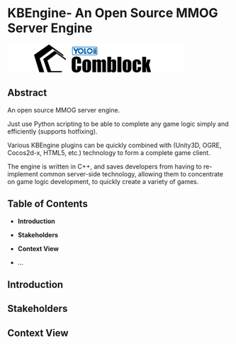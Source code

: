 # KBEngine- An Open Source MMOG Server    Engine

![kbelogo1](https://github.com/IchiMaRu0/kbengine/blob/master/%E7%AC%AC%E4%BA%94%E7%BB%84-%E8%BF%9B%E5%BA%A6%E6%97%A5%E5%BF%97/pics/kbelogo1.png)

## Abstract

An open source MMOG server engine. 

Just use Python scripting to be able to complete any game logic simply and efficiently (supports hotfixing).

Various KBEngine plugins can be quickly combined with (Unity3D, OGRE, Cocos2d-x, HTML5, etc.) technology to form a complete game client.

The engine is written in C++, and saves developers from having to re-implement common server-side 
technology, allowing them to concentrate on game logic development, to quickly create a variety of games.



## Table of Contents

* **Introduction**

* **Stakeholders**

* **Context View**

* ...


## Introduction



## Stakeholders



## Context View

